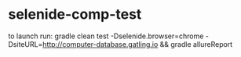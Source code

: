 # selenide-comp-test
to launch run: gradle clean test -Dselenide.browser=chrome -DsiteURL=http://computer-database.gatling.io && gradle allureReport
